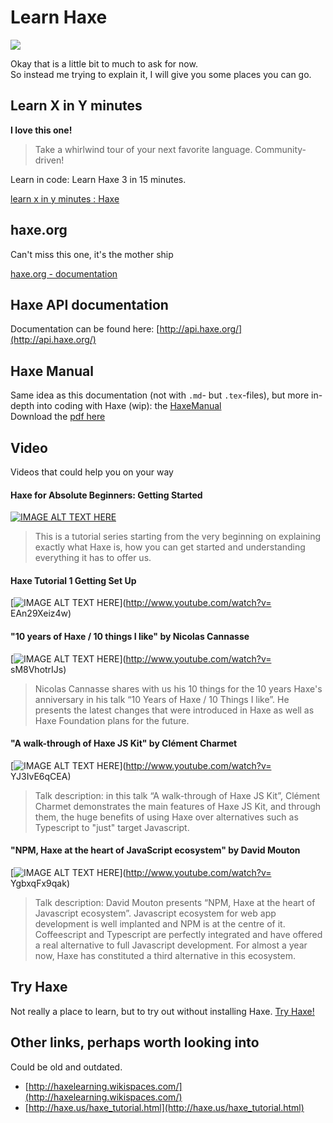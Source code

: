# Learn Haxe

![](http://haxe.org/website-content/pages/img/targets/all-targets.svg)


Okay that is a little bit to much to ask for now.  
So instead me trying to explain it, I will give you some places you can go.


## Learn X in Y minutes

**I love this one!**

> Take a whirlwind tour of your next favorite language. Community-driven!

Learn in code: Learn Haxe 3 in 15 minutes.

[learn x in y minutes : Haxe](http://learnxinyminutes.com/docs/haxe/)


## haxe.org

Can't miss this one, it's the mother ship

[haxe.org - documentation](http://haxe.org/documentation/introduction/)


## Haxe API documentation

Documentation can be found here: [http://api.haxe.org/](http://api.haxe.org/)


## Haxe Manual

Same idea as this documentation (not with `.md`- but `.tex`-files), but more in-depth into coding with Haxe (wip): the [HaxeManual](https://github.com/HaxeFoundation/HaxeManual)  
Download the [pdf here](https://github.com/HaxeFoundation/HaxeManual/raw/master/HaxeManual/HaxeManual.pdf)


## Video

Videos that could help you on your way

#### Haxe for Absolute Beginners: Getting Started

[![IMAGE ALT TEXT HERE](http://img.youtube.com/vi/d0Kc4j6qFAA/0.jpg)](http://www.youtube.com/watch?v=d0Kc4j6qFAA)

> This is a tutorial series starting from the very beginning on explaining exactly what Haxe is, how you can get started and understanding everything it has to offer us.
 
#### Haxe Tutorial 1 Getting Set Up
 
[![IMAGE ALT TEXT HERE](http://img.youtube.com/vi/EAn29Xeiz4w/0.jpg)](http://www.youtube.com/watch?v= EAn29Xeiz4w) 



#### "10 years of Haxe / 10 things I like" by Nicolas Cannasse
 
[![IMAGE ALT TEXT HERE](http://img.youtube.com/vi/sM8VhotrIJs/0.jpg)](http://www.youtube.com/watch?v= sM8VhotrIJs) 

> Nicolas Cannasse shares with us his 10 things for the 10 years Haxe's anniversary in his talk “10 Years of Haxe / 10 Things I like”. He presents the latest changes that were introduced in Haxe as well as Haxe Foundation plans for the future.


#### "A walk-through of Haxe JS Kit" by Clément Charmet


[![IMAGE ALT TEXT HERE](http://img.youtube.com/vi/YJ3IvE6qCEA/0.jpg)](http://www.youtube.com/watch?v= YJ3IvE6qCEA) 

> Talk description: in this talk “A walk-through of Haxe JS Kit”, Clément Charmet demonstrates the main features of Haxe JS Kit, and through them, the huge benefits of using Haxe over alternatives such as Typescript to "just" target Javascript.


#### "NPM, Haxe at the heart of JavaScript ecosystem" by David Mouton


[![IMAGE ALT TEXT HERE](http://img.youtube.com/vi/YgbxqFx9qak/0.jpg)](http://www.youtube.com/watch?v= YgbxqFx9qak) 

> Talk description: David Mouton presents “NPM, Haxe at the heart of Javascript ecosystem”. Javascript ecosystem for web app development is well implanted and NPM is at the centre of it. Coffeescript and Typescript are perfectly integrated and have offered a real alternative to full Javascript development. For almost a year now, Haxe has constituted a third alternative in this ecosystem.


## Try Haxe

Not really a place to learn, but to try out without installing Haxe.
[Try Haxe!](http://try.haxe.org/)




## Other links, perhaps worth looking into

Could be old and outdated.

* [http://haxelearning.wikispaces.com/](http://haxelearning.wikispaces.com/)
* [http://haxe.us/haxe_tutorial.html](http://haxe.us/haxe_tutorial.html)